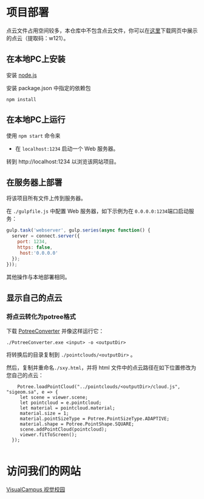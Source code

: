 # 项目部署

点云文件占用空间较多，本仓库中不包含点云文件，你可以在[这里](https://pan.baidu.com/s/1EXMqSJxVzMy3WA8i3E1QWg)下载网页中展示的点云（提取码：w121）。

## 在本地PC上安装

安装 [node.js](http://nodejs.org/)

安装 package.json 中指定的依赖包

```
npm install
```

## 在本地PC上运行

使用 `npm start` 命令来

- 在 `localhost:1234` 启动一个 Web 服务器。

转到 http://localhost:1234 以浏览该网站项目。

## 在服务器上部署

将该项目所有文件上传到服务器。

在 `./gulpfile.js` 中配置 Web 服务器，如下示例为在 `0.0.0.0:1234`端口启动服务：

```javascript
gulp.task('webserver', gulp.series(async function() {
  server = connect.server({
​    port: 1234,
​    https: false,
     host:'0.0.0.0'
  });
}));
```

其他操作与本地部署相同。

## 显示自己的点云

### 将点云转化为potree格式

下载 [PotreeConverter](https://github.com/potree/PotreeConverter) 并像这样运行它：

```
./PotreeConverter.exe <input> -o <outputDir>
```

将转换后的目录复制到  `./pointclouds/<outputDir>` 。

然后，复制并重命名`./sxy.html`，并将 html 文件中的点云路径在如下位置修改为您自己的点云：

```
    Potree.loadPointCloud("../pointclouds/<outputDir>/cloud.js", "sigeom.sa", e => {
     let scene = viewer.scene;
     let pointcloud = e.pointcloud;     
     let material = pointcloud.material;
     material.size = 1;
     material.pointSizeType = Potree.PointSizeType.ADAPTIVE;
     material.shape = Potree.PointShape.SQUARE;     
     scene.addPointCloud(pointcloud);     
     viewer.fitToScreen();
  });


```

# 访问我们的网站

[VisualCampus 视觉校园](http://www.visualcampus.top/)

